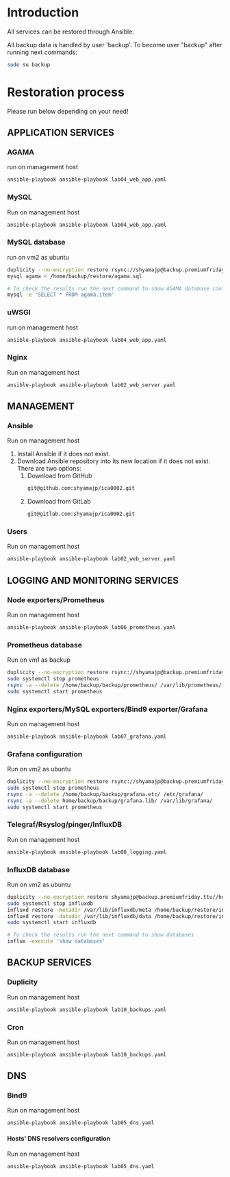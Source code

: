 
# Introduction

All services can be restored through Ansible.

All backup data is handled by user 'backup'. To become user "backup" after running next commands:

```bash
sudo su backup
```

# Restoration process
Please run below depending on your need!

## APPLICATION SERVICES

### AGAMA
run on management host

```bash
ansible-playbook ansible-playbook lab04_web_app.yaml
```

### MySQL
Run on management host
```bash
ansible-playbook ansible-playbook lab04_web_app.yaml
```

### MySQL database
run on vm2 as ubuntu

```bash
duplicity --no-encryption restore rsync://shyamajp@backup.premiumfriday.ttu//home/shyamajp/ /home/backup/restore/
mysql agama < /home/backup/restore/agama.sql

# To check the results run the next command to show AGAMA database contents
mysql -e 'SELECT * FROM agama.item'
```

### uWSGI

run on management host

```bash
ansible-playbook ansible-playbook lab04_web_app.yaml
```


### Nginx
Run on management host
```bash
ansible-playbook ansible-playbook lab02_web_server.yaml
```

## MANAGEMENT
### Ansible
Run on management host
1. Install Ansible if it does not exist.
2. Download Ansible repository into its new location if it does not exist. There are two options:
   1. Download from GitHub
      ```bash
      git@github.com:shyamajp/ica0002.git
      ```
   2. Download from GitLab
      ```bash
      git@gitlab.com:shyamajp/ica0002.git
      ```

### Users
Run on management host
```bash
ansible-playbook ansible-playbook lab02_web_server.yaml
```


## LOGGING AND MONITORING SERVICES
### Node exporters/Prometheus
Run on management host
```bash
ansible-playbook ansible-playbook lab06_prometheus.yaml
```

### Prometheus database
Run on vm1 as backup
```bash
duplicity --no-encryption restore rsync://shyamajp@backup.premiumfriday.ttu//home/shyamajp/ /home/backup/restore/
sudo systemctl stop prometheus
rsync -a --delete /home/backup/backup/prometheus/ /var/lib/prometheus/
sudo systemctl start prometheus
```

### Nginx exporters/MySQL exporters/Bind9 exporter/Grafana
Run on management host
```bash
ansible-playbook ansible-playbook lab07_grafana.yaml
```

### Grafana configuration
Run on vm2 as ubuntu
```bash
duplicity --no-encryption restore rsync://shyamajp@backup.premiumfriday.ttu//home/shyamajp/ /home/backup/restore/
sudo systemctl stop prometheus
rsync -a --delete /home/backup/backup/grafana.etc/ /etc/grafana/
rsync -a --delete home/backup/backup/grafana.lib/ /var/lib/grafana/
sudo systemctl start prometheus
```

### Telegraf/Rsyslog/pinger/InfluxDB
Run on management host
```bash
ansible-playbook ansible-playbook lab08_logging.yaml
```

### InfluxDB database
Run on vm2 as ubuntu

```bash
duplicity --no-encryption restore shyamajp@backup.premiumfriday.ttu//home/shyamajp/ /home/backup/restore/
sudo systemctl stop influxdb
influxd restore -metadir /var/lib/influxdb/meta /home/backup/restore/influxdb
influxd restore -datadir /var/lib/influxdb/data /home/backup/restore/influxdb
sudo systemctl start influxdb

# To check the results run the next command to show databases
influx -execute 'show databases'
```


## BACKUP SERVICES

### Duplicity
Run on management host
```bash
ansible-playbook ansible-playbook lab10_backups.yaml
```

### Cron
Run on management host

```bash
ansible-playbook ansible-playbook lab10_backups.yaml
```


## DNS
### Bind9
Run on management host
```bash
ansible-playbook ansible-playbook lab05_dns.yaml
```

#### Hosts' DNS resolvers configuration
Run on management host
```bash
ansible-playbook ansible-playbook lab05_dns.yaml
```

